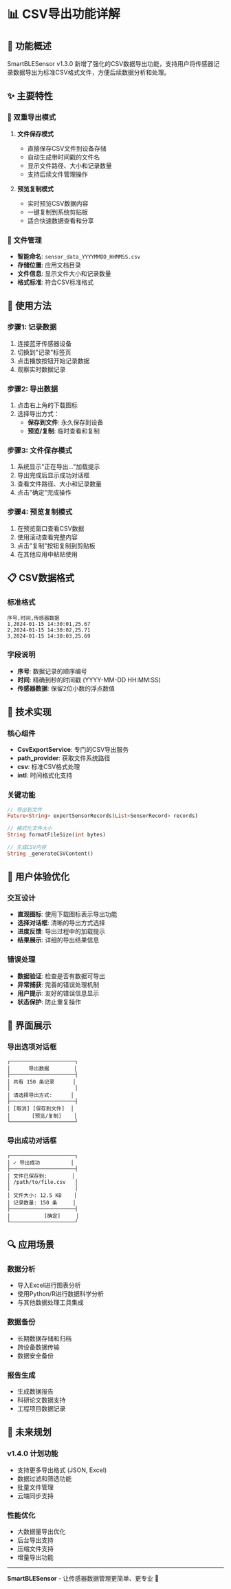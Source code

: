 # 📊 CSV导出功能详解

## 🎯 功能概述

SmartBLESensor v1.3.0 新增了强化的CSV数据导出功能，支持用户将传感器记录数据导出为标准CSV格式文件，方便后续数据分析和处理。

## ✨ 主要特性

### 🔄 双重导出模式

1. **文件保存模式**
   - 直接保存CSV文件到设备存储
   - 自动生成带时间戳的文件名
   - 显示文件路径、大小和记录数量
   - 支持后续文件管理操作

2. **预览复制模式**
   - 实时预览CSV数据内容
   - 一键复制到系统剪贴板
   - 适合快速数据查看和分享

### 📁 文件管理

- **智能命名**: `sensor_data_YYYYMMDD_HHMMSS.csv`
- **存储位置**: 应用文档目录
- **文件信息**: 显示文件大小和记录数量
- **格式标准**: 符合CSV标准格式

## 🚀 使用方法

### 步骤1: 记录数据
1. 连接蓝牙传感器设备
2. 切换到"记录"标签页
3. 点击播放按钮开始记录数据
4. 观察实时数据记录

### 步骤2: 导出数据
1. 点击右上角的下载图标
2. 选择导出方式：
   - **保存到文件**: 永久保存到设备
   - **预览/复制**: 临时查看和复制

### 步骤3: 文件保存模式
1. 系统显示"正在导出..."加载提示
2. 导出完成后显示成功对话框
3. 查看文件路径、大小和记录数量
4. 点击"确定"完成操作

### 步骤4: 预览复制模式
1. 在预览窗口查看CSV数据
2. 使用滚动查看完整内容
3. 点击"复制"按钮复制到剪贴板
4. 在其他应用中粘贴使用

## 📋 CSV数据格式

### 标准格式
```csv
序号,时间,传感器数据
1,2024-01-15 14:30:01,25.67
2,2024-01-15 14:30:02,25.71
3,2024-01-15 14:30:03,25.69
```

### 字段说明
- **序号**: 数据记录的顺序编号
- **时间**: 精确到秒的时间戳 (YYYY-MM-DD HH:MM:SS)
- **传感器数据**: 保留2位小数的浮点数值

## 🔧 技术实现

### 核心组件
- **CsvExportService**: 专门的CSV导出服务
- **path_provider**: 获取文件系统路径
- **csv**: 标准CSV格式处理
- **intl**: 时间格式化支持

### 关键功能
```dart
// 导出到文件
Future<String> exportSensorRecords(List<SensorRecord> records)

// 格式化文件大小
String formatFileSize(int bytes)

// 生成CSV内容
String _generateCSVContent()
```

## 📱 用户体验优化

### 交互设计
- **直观图标**: 使用下载图标表示导出功能
- **选择对话框**: 清晰的导出方式选择
- **进度反馈**: 导出过程中的加载提示
- **结果展示**: 详细的导出结果信息

### 错误处理
- **数据验证**: 检查是否有数据可导出
- **异常捕获**: 完善的错误处理机制
- **用户提示**: 友好的错误信息显示
- **状态保护**: 防止重复操作

## 🎨 界面展示

### 导出选项对话框
```
┌─────────────────────┐
│      导出数据        │
├─────────────────────┤
│ 共有 150 条记录      │
│                     │
│ 请选择导出方式:      │
├─────────────────────┤
│ [取消] [保存到文件]  │
│       [预览/复制]    │
└─────────────────────┘
```

### 导出成功对话框
```
┌─────────────────────┐
│ ✓ 导出成功          │
├─────────────────────┤
│ 文件已保存到:        │
│ /path/to/file.csv   │
│                     │
│ 文件大小: 12.5 KB    │
│ 记录数量: 150 条     │
├─────────────────────┤
│           [确定]     │
└─────────────────────┘
```

## 🔍 应用场景

### 数据分析
- 导入Excel进行图表分析
- 使用Python/R进行数据科学分析
- 与其他数据处理工具集成

### 数据备份
- 长期数据存储和归档
- 跨设备数据传输
- 数据安全备份

### 报告生成
- 生成数据报告
- 科研论文数据支持
- 工程项目数据记录

## 🚀 未来规划

### v1.4.0 计划功能
- 支持更多导出格式 (JSON, Excel)
- 数据过滤和筛选功能
- 批量文件管理
- 云端同步支持

### 性能优化
- 大数据量导出优化
- 后台导出支持
- 压缩文件支持
- 增量导出功能

---

**SmartBLESensor** - 让传感器数据管理更简单、更专业 🚀
